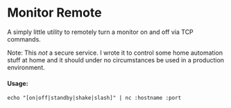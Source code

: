 # Monitor Remote

A simply little utility to remotely turn a monitor on and off via TCP commands.

Note: This _not_ a secure service. I wrote it to control some home automation stuff at home and it should under no circumstances be used in a production environment.

#### Usage:

`echo "[on|off|standby|shake|slash]" | nc :hostname :port`
